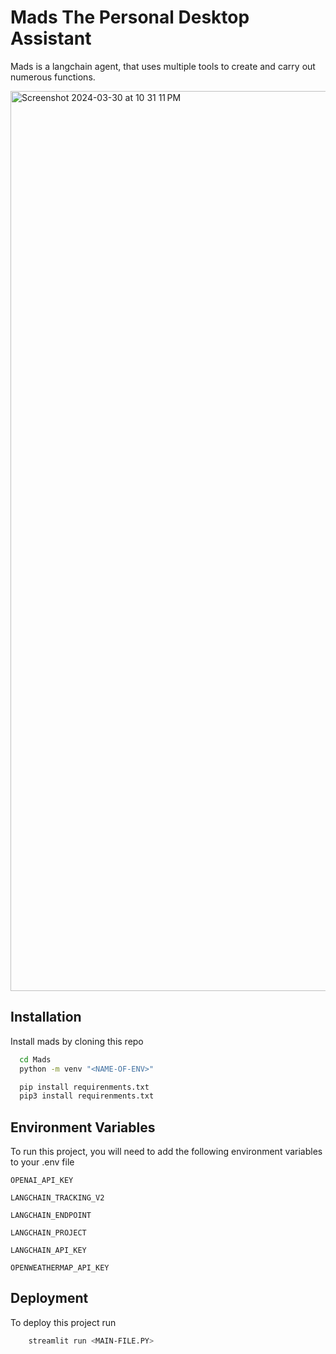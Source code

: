 
# Mads The Personal Desktop Assistant

Mads is a langchain agent, that uses multiple tools to create and carry out numerous functions. 




<img width="1440" alt="Screenshot 2024-03-30 at 10 31 11 PM" src="https://github.com/AlessandroB1298/Mads/assets/98426727/ca85511c-581e-4f3c-8bf6-3b3d3d85ced3">


## Installation

Install mads by cloning this repo

```bash
  cd Mads
  python -m venv "<NAME-OF-ENV>"

  pip install requirenments.txt
  pip3 install requirenments.txt
```
    
## Environment Variables

To run this project, you will need to add the following environment variables to your .env file

`OPENAI_API_KEY`

`LANGCHAIN_TRACKING_V2` 


`LANGCHAIN_ENDPOINT `


`LANGCHAIN_PROJECT`


`LANGCHAIN_API_KEY`


`OPENWEATHERMAP_API_KEY`



## Deployment

To deploy this project run

```bash
    streamlit run <MAIN-FILE.PY>
```

